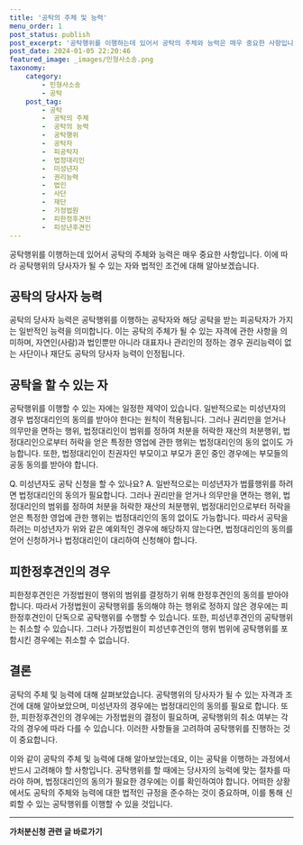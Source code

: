 ```yaml
---
title: '공탁의 주체 및 능력'
menu_order: 1
post_status: publish
post_excerpt: '공탁행위를 이행하는데 있어서 공탁의 주체와 능력은 매우 중요한 사항입니다. 이에 따라 공탁행위의 당사자가 될 수 있는 자와 법적인 조건에 대해 알아보겠습니다.'
post_date: 2024-01-05 22:20:46
featured_image: _images/민형사소송.png
taxonomy:
    category:
        - 민형사소송
        - 공탁
    post_tag:
        - 공탁
        -  공탁의 주체
        -  공탁의 능력
        -  공탁행위
        -  공탁자
        -  피공탁자
        -  법정대리인
        -  미성년자
        -  권리능력
        -  법인
        -  사단
        -  재단
        -  가정법원
        -  피한정후견인
        -  피성년후견인
---
```



공탁행위를 이행하는데 있어서 공탁의 주체와 능력은 매우 중요한 사항입니다. 이에 따라 공탁행위의 당사자가 될 수 있는 자와 법적인 조건에 대해 알아보겠습니다.

## 공탁의 당사자 능력

공탁의 당사자 능력은 공탁행위를 이행하는 공탁자와 해당 공탁을 받는 피공탁자가 가지는 일반적인 능력을 의미합니다. 이는 공탁의 주체가 될 수 있는 자격에 관한 사항을 의미하며, 자연인(사람)과 법인뿐만 아니라 대표자나 관리인의 정하는 경우 권리능력이 없는 사단이나 재단도 공탁의 당사자 능력이 인정됩니다.

## 공탁을 할 수 있는 자

공탁행위를 이행할 수 있는 자에는 일정한 제약이 있습니다. 일반적으로는 미성년자의 경우 법정대리인의 동의를 받아야 한다는 원칙이 적용됩니다. 그러나 권리만을 얻거나 의무만을 면하는 행위, 법정대리인이 범위를 정하여 처분을 허락한 재산의 처분행위, 법정대리인으로부터 허락을 얻은 특정한 영업에 관한 행위는 법정대리인의 동의 없이도 가능합니다. 또한, 법정대리인이 친권자인 부모이고 부모가 혼인 중인 경우에는 부모들의 공동 동의를 받아야 합니다.

Q. 미성년자도 공탁 신청을 할 수 있나요?
A. 일반적으로는 미성년자가 법률행위를 하려면 법정대리인의 동의가 필요합니다. 그러나 권리만을 얻거나 의무만을 면하는 행위, 법정대리인의 범위를 정하여 처분을 허락한 재산의 처분행위, 법정대리인으로부터 허락을 얻은 특정한 영업에 관한 행위는 법정대리인의 동의 없이도 가능합니다. 따라서 공탁을 하려는 미성년자가 위와 같은 예외적인 경우에 해당하지 않는다면, 법정대리인의 동의를 얻어 신청하거나 법정대리인이 대리하여 신청해야 합니다.

## 피한정후견인의 경우

피한정후견인은 가정법원이 행위의 범위를 결정하기 위해 한정후견인의 동의를 받아야 합니다. 따라서 가정법원이 공탁행위를 동의해야 하는 행위로 정하지 않은 경우에는 피한정후견인이 단독으로 공탁행위를 수행할 수 있습니다. 또한, 피성년후견인의 공탁행위는 취소할 수 있습니다. 그러나 가정법원이 피성년후견인의 행위 범위에 공탁행위를 포함시킨 경우에는 취소할 수 없습니다.

## 결론


공탁의 주체 및 능력에 대해 살펴보았습니다. 공탁행위의 당사자가 될 수 있는 자격과 조건에 대해 알아보았으며, 미성년자의 경우에는 법정대리인의 동의를 필요로 합니다. 또한, 피한정후견인의 경우에는 가정법원의 결정이 필요하며, 공탁행위의 취소 여부는 각각의 경우에 따라 다를 수 있습니다. 이러한 사항들을 고려하여 공탁행위를 진행하는 것이 중요합니다.

이와 같이 공탁의 주체 및 능력에 대해 알아보았는데요, 이는 공탁을 이행하는 과정에서 반드시 고려해야 할 사항입니다. 공탁행위를 할 때에는 당사자의 능력에 맞는 절차를 따라야 하며, 법정대리인의 동의가 필요한 경우에는 이를 확인하여야 합니다. 어떠한 상황에서도 공탁의 주체와 능력에 대한 법적인 규정을 준수하는 것이 중요하며, 이를 통해 신뢰할 수 있는 공탁행위를 이행할 수 있을 것입니다.
<!-- wp:separator -->
<hr class="wp-block-separator has-alpha-channel-opacity"/>
<!-- /wp:separator -->

<!-- wp:group {"backgroundColor":"base","layout":{"type":"constrained"}} -->
<div class="wp-block-group has-base-background-color has-background"><!-- wp:paragraph {"align":"center","fontSize":"medium"} -->
<p class="has-text-align-center has-large-font-size"><strong>가처분신청 관련 글 바로가기</strong></p>
<!-- /wp:paragraph -->


<!-- wp:latest-posts
{"categories":[{"id":14597,"count":19,"description":"","link":"https://uknowlaw.com/category/%ea%b0%80%ec%b2%98%eb%b6%84%ec%8b%a0%ec%b2%ad/","name":"가처분신청","slug":"가처분신청","taxonomy":"category","parent":0,"meta":[],"_links":{"self":[{"href":"https://uknowlaw.com/wp-json/wp/v2/categories/14597"}],"collection":[{"href":"https://uknowlaw.com/wp-json/wp/v2/categories"}],"about":[{"href":"https://uknowlaw.com/wp-json/wp/v2/taxonomies/category"}],"wp:post_type":[{"href":"https://uknowlaw.com/wp-json/wp/v2/posts?categories=14597"}],"curies":[{"name":"wp","href":"https://api.w.org/{rel}","templated":true}]}}],"postsToShow":100,"excerptLength":28,"postLayout":"grid","columns":2,"featuredImageAlign":"left","featuredImageSizeSlug":"large","fontSize":"small"} /--></div>
<!-- /wp:group -->